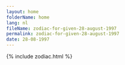 ```yaml
---
layout: home
folderName: home
lang: nl
fileName: zodiac-for-given-28-august-1997
permalink: zodiac-for-given-28-august-1997
date: 28-08-1997
---
```

{% include zodiac.html %}
